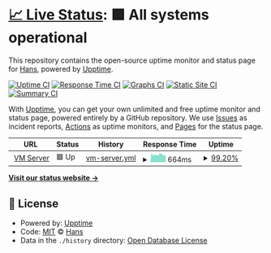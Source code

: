 # [📈 Live Status](https://uptime.itsrv.tw): <!--live status--> **🟩 All systems operational**

This repository contains the open-source uptime monitor and status page for [Hans](https://hans00.me/), powered by [Upptime](https://github.com/upptime/upptime).

[![Uptime CI](https://github.com/hans00/itsrv-uptime/workflows/Uptime%20CI/badge.svg)](https://github.com/hans00/itsrv-uptime/actions?query=workflow%3A%22Uptime+CI%22)
[![Response Time CI](https://github.com/hans00/itsrv-uptime/workflows/Response%20Time%20CI/badge.svg)](https://github.com/hans00/itsrv-uptime/actions?query=workflow%3A%22Response+Time+CI%22)
[![Graphs CI](https://github.com/hans00/itsrv-uptime/workflows/Graphs%20CI/badge.svg)](https://github.com/hans00/itsrv-uptime/actions?query=workflow%3A%22Graphs+CI%22)
[![Static Site CI](https://github.com/hans00/itsrv-uptime/workflows/Static%20Site%20CI/badge.svg)](https://github.com/hans00/itsrv-uptime/actions?query=workflow%3A%22Static+Site+CI%22)
[![Summary CI](https://github.com/hans00/itsrv-uptime/workflows/Summary%20CI/badge.svg)](https://github.com/hans00/itsrv-uptime/actions?query=workflow%3A%22Summary+CI%22)

With [Upptime](https://upptime.js.org), you can get your own unlimited and free uptime monitor and status page, powered entirely by a GitHub repository. We use [Issues](https://github.com/hans00/itsrv-uptime/issues) as incident reports, [Actions](https://github.com/hans00/itsrv-uptime/actions) as uptime monitors, and [Pages](https://uptime.itsrv.tw) for the status page.

<!--start: status pages-->
<!-- This summary is generated by Upptime (https://github.com/upptime/upptime) -->
<!-- Do not edit this manually, your changes will be overwritten -->
<!-- prettier-ignore -->
| URL | Status | History | Response Time | Uptime |
| --- | ------ | ------- | ------------- | ------ |
| <img alt="" src="https://icons.duckduckgo.com/ip3/vm.itsrv.tw.ico" height="13"> [VM Server](https://vm.itsrv.tw:8006) | 🟩 Up | [vm-server.yml](https://github.com/itsrv-tw/uptime/commits/HEAD/history/vm-server.yml) | <details><summary><img alt="Response time graph" src="./graphs/vm-server/response-time-week.png" height="20"> 664ms</summary><br><a href="https://uptime.itsrv.tw/history/vm-server"><img alt="Response time 687" src="https://img.shields.io/endpoint?url=https%3A%2F%2Fraw.githubusercontent.com%2Fitsrv-tw%2Fuptime%2FHEAD%2Fapi%2Fvm-server%2Fresponse-time.json"></a><br><a href="https://uptime.itsrv.tw/history/vm-server"><img alt="24-hour response time 712" src="https://img.shields.io/endpoint?url=https%3A%2F%2Fraw.githubusercontent.com%2Fitsrv-tw%2Fuptime%2FHEAD%2Fapi%2Fvm-server%2Fresponse-time-day.json"></a><br><a href="https://uptime.itsrv.tw/history/vm-server"><img alt="7-day response time 664" src="https://img.shields.io/endpoint?url=https%3A%2F%2Fraw.githubusercontent.com%2Fitsrv-tw%2Fuptime%2FHEAD%2Fapi%2Fvm-server%2Fresponse-time-week.json"></a><br><a href="https://uptime.itsrv.tw/history/vm-server"><img alt="30-day response time 695" src="https://img.shields.io/endpoint?url=https%3A%2F%2Fraw.githubusercontent.com%2Fitsrv-tw%2Fuptime%2FHEAD%2Fapi%2Fvm-server%2Fresponse-time-month.json"></a><br><a href="https://uptime.itsrv.tw/history/vm-server"><img alt="1-year response time 696" src="https://img.shields.io/endpoint?url=https%3A%2F%2Fraw.githubusercontent.com%2Fitsrv-tw%2Fuptime%2FHEAD%2Fapi%2Fvm-server%2Fresponse-time-year.json"></a></details> | <details><summary><a href="https://uptime.itsrv.tw/history/vm-server">99.20%</a></summary><a href="https://uptime.itsrv.tw/history/vm-server"><img alt="All-time uptime 99.96%" src="https://img.shields.io/endpoint?url=https%3A%2F%2Fraw.githubusercontent.com%2Fitsrv-tw%2Fuptime%2FHEAD%2Fapi%2Fvm-server%2Fuptime.json"></a><br><a href="https://uptime.itsrv.tw/history/vm-server"><img alt="24-hour uptime 98.20%" src="https://img.shields.io/endpoint?url=https%3A%2F%2Fraw.githubusercontent.com%2Fitsrv-tw%2Fuptime%2FHEAD%2Fapi%2Fvm-server%2Fuptime-day.json"></a><br><a href="https://uptime.itsrv.tw/history/vm-server"><img alt="7-day uptime 99.20%" src="https://img.shields.io/endpoint?url=https%3A%2F%2Fraw.githubusercontent.com%2Fitsrv-tw%2Fuptime%2FHEAD%2Fapi%2Fvm-server%2Fuptime-week.json"></a><br><a href="https://uptime.itsrv.tw/history/vm-server"><img alt="30-day uptime 99.72%" src="https://img.shields.io/endpoint?url=https%3A%2F%2Fraw.githubusercontent.com%2Fitsrv-tw%2Fuptime%2FHEAD%2Fapi%2Fvm-server%2Fuptime-month.json"></a><br><a href="https://uptime.itsrv.tw/history/vm-server"><img alt="1-year uptime 99.97%" src="https://img.shields.io/endpoint?url=https%3A%2F%2Fraw.githubusercontent.com%2Fitsrv-tw%2Fuptime%2FHEAD%2Fapi%2Fvm-server%2Fuptime-year.json"></a></details>

<!--end: status pages-->

[**Visit our status website →**](https://uptime.itsrv.tw)

## 📄 License

- Powered by: [Upptime](https://github.com/upptime/upptime)
- Code: [MIT](./LICENSE) © [Hans](https://hans00.me/)
- Data in the `./history` directory: [Open Database License](https://opendatacommons.org/licenses/odbl/1-0/)
